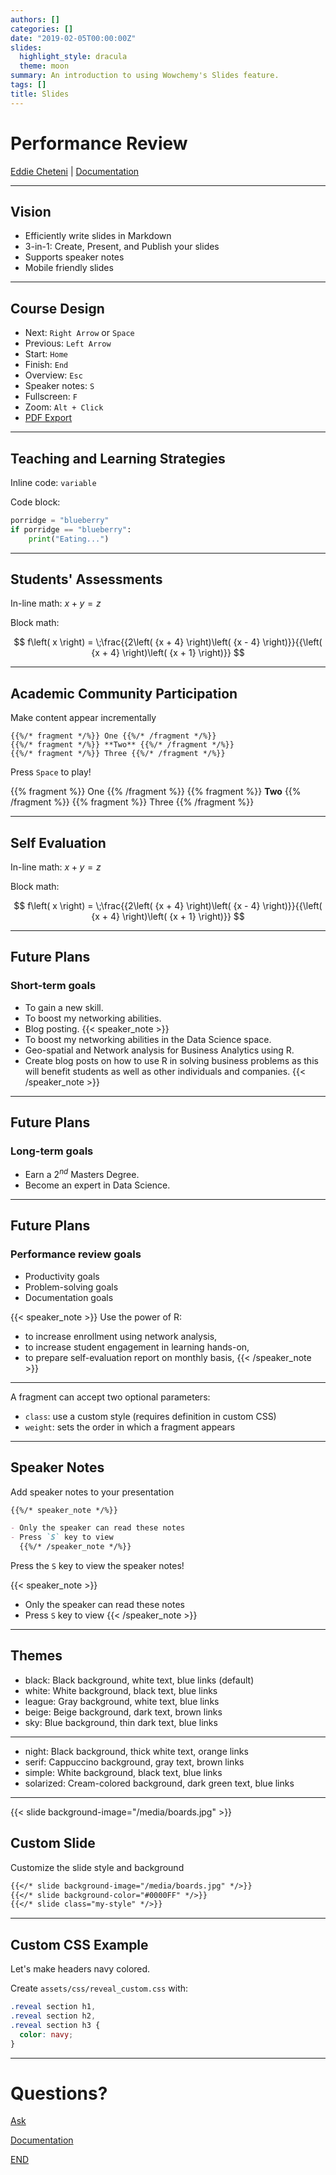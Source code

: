 ```yaml
---
authors: []
categories: []
date: "2019-02-05T00:00:00Z"
slides:
  highlight_style: dracula
  theme: moon
summary: An introduction to using Wowchemy's Slides feature.
tags: []
title: Slides
---
```


# Performance Review

[Eddie Cheteni](https://wowchemy.com/) | [Documentation](https://wowchemy.com/docs/content/slides/)

---

## Vision

- Efficiently write slides in Markdown
- 3-in-1: Create, Present, and Publish your slides
- Supports speaker notes
- Mobile friendly slides

---

## Course Design

- Next: `Right Arrow` or `Space`
- Previous: `Left Arrow`
- Start: `Home`
- Finish: `End`
- Overview: `Esc`
- Speaker notes: `S`
- Fullscreen: `F`
- Zoom: `Alt + Click`
- [PDF Export](https://revealjs.com/pdf-export/)

---

## Teaching and Learning Strategies

Inline code: `variable`

Code block:

```python
porridge = "blueberry"
if porridge == "blueberry":
    print("Eating...")
```

---

## Students' Assessments

In-line math: $x + y = z$

Block math:

$$
f\left( x \right) = \;\frac{{2\left( {x + 4} \right)\left( {x - 4} \right)}}{{\left( {x + 4} \right)\left( {x + 1} \right)}}
$$

---

## Academic Community Participation

Make content appear incrementally

```
{{%/* fragment */%}} One {{%/* /fragment */%}}
{{%/* fragment */%}} **Two** {{%/* /fragment */%}}
{{%/* fragment */%}} Three {{%/* /fragment */%}}
```

Press `Space` to play!

{{% fragment %}} One {{% /fragment %}}
{{% fragment %}} **Two** {{% /fragment %}}
{{% fragment %}} Three {{% /fragment %}}

---

## Self Evaluation

In-line math: $x + y = z$

Block math:

$$
f\left( x \right) = \;\frac{{2\left( {x + 4} \right)\left( {x - 4} \right)}}{{\left( {x + 4} \right)\left( {x + 1} \right)}}
$$

---

## Future Plans

### Short-term goals

- To gain a new skill.
- To boost my networking abilities.
- Blog posting.
{{< speaker_note >}}
- To boost my networking abilities in the Data Science space.
- Geo-spatial and Network analysis for Business Analytics using R.
- Create blog posts on how to use R in solving business problems as this will benefit students as well as other individuals and companies. 
  {{< /speaker_note >}}
  
---
## Future Plans

### Long-term goals

- Earn a $2^{nd}$ Masters Degree.
- Become an expert in Data Science.
---
## Future Plans

### Performance review goals

- Productivity goals
- Problem-solving goals
- Documentation goals

{{< speaker_note >}}
Use the power of R: 
- to increase enrollment using network analysis,
- to increase student engagement in learning hands-on,
- to prepare self-evaluation report on monthly basis,
  {{< /speaker_note >}}
  
---
A fragment can accept two optional parameters:

- `class`: use a custom style (requires definition in custom CSS)
- `weight`: sets the order in which a fragment appears

---

## Speaker Notes

Add speaker notes to your presentation

```markdown
{{%/* speaker_note */%}}

- Only the speaker can read these notes
- Press `S` key to view
  {{%/* /speaker_note */%}}
```

Press the `S` key to view the speaker notes!

{{< speaker_note >}}

- Only the speaker can read these notes
- Press `S` key to view
  {{< /speaker_note >}}

---

## Themes

- black: Black background, white text, blue links (default)
- white: White background, black text, blue links
- league: Gray background, white text, blue links
- beige: Beige background, dark text, brown links
- sky: Blue background, thin dark text, blue links

---

- night: Black background, thick white text, orange links
- serif: Cappuccino background, gray text, brown links
- simple: White background, black text, blue links
- solarized: Cream-colored background, dark green text, blue links

---

{{< slide background-image="/media/boards.jpg" >}}

## Custom Slide

Customize the slide style and background

```markdown
{{</* slide background-image="/media/boards.jpg" */>}}
{{</* slide background-color="#0000FF" */>}}
{{</* slide class="my-style" */>}}
```

---

## Custom CSS Example

Let's make headers navy colored.

Create `assets/css/reveal_custom.css` with:

```css
.reveal section h1,
.reveal section h2,
.reveal section h3 {
  color: navy;
}
```

---

# Questions?

[Ask](https://discord.gg/z8wNYzb)

[Documentation](https://wowchemy.com/docs/content/slides/)

[END](/#about/)
